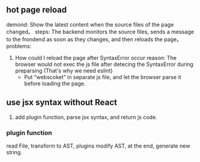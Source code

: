## hot page reload
demond: Show the latest content when the source files of the page changed。
steps: The backend monitors the source files, sends a message to the frondend as soon as they changes, and then reloads the page。
problems: 
1. How could I reload the page after SyntaxError occur
  reason: The browser would not exec the js file after detecing the SyntaxError during preparsing (That's why we need eslint) 
   - Put “webscoket” in separate js file, and let the browser parse it before loading the page.

## use jsx syntax without React
1. add plugin function, parse jsx syntax, and return js code.

### plugin function
read File, transform to AST, plugins modify AST, at the end, generate new string.